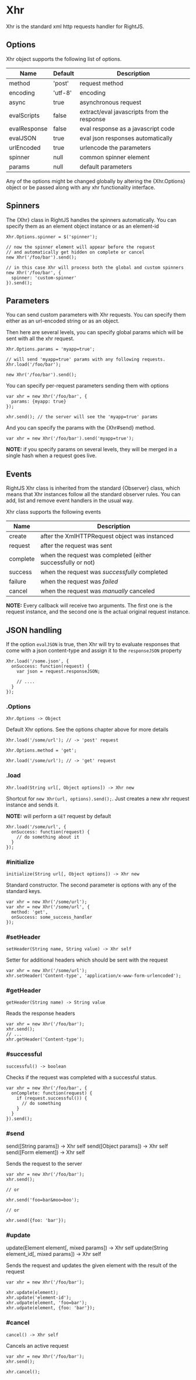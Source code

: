 # Xhr

Xhr is the standard xml http requests handler for RightJS.

## Options

Xhr object supports the following list of options.

Name         | Default | Description                                 |
-------------|---------|---------------------------------------------|
method       | 'post'  | request method                              |
encoding     | 'utf-8' | encoding                                    |
async        | true    | asynchronous request                        |
evalScripts  | false   | extract/eval javascripts from the response  |
evalResponse | false   | eval response as a javascript code          |
evalJSON     | true    | eval json responses automatically           |
urlEncoded   | true    | urlencode the parameters                    |
spinner      | null    | common spinner element                      |
params       | null    | default parameters                          |

Any of the options might be changed globally by altering the {Xhr.Options}
object or be passed along with any xhr functionality interface.


## Spinners

The {Xhr} class in RightJS handles the spinners automatically. You can specify
them as an element object instance or as an element-id

    Xhr.Options.spinner = $('spinner');
    
    // now the spinner element will appear before the request
    // and automatically get hidden on complete or cancel
    new Xhr('/foo/bar').send();
    
    // in this case Xhr will process both the global and custom spinners
    new Xhr('/foo/bar', {
      spinner: 'custom-spinner'
    }).send();


## Parameters

You can send custom parameters with Xhr requests. You can specify them either
as an url-encoded string or as an object.

Then here are several levels, you can specify global params which will be sent 
with all the xhr request.

    Xhr.Options.params = 'myapp=true';
    
    // will send 'myapp=true' params with any following requests.
    Xhr.load('/foo/bar');
    
    new Xhr('/foo/bar').send();

You can specify per-request parameters sending them with options

    var xhr = new Xhr('/foo/bar', {
      params: {myapp: true}
    });
  
    xhr.send(); // the server will see the 'myapp=true' params

And you can specify the params with the {Xhr#send} method.

    var xhr = new Xhr('/foo/bar').send('myapp=true');

__NOTE:__ if you specify params on several levels, they will be merged in a
single hash when a request goes live.


## Events

RightJS Xhr class is inherited from the standard {Observer} class, which means
that Xhr instances follow all the standard observer rules. You can add, list
and remove event handlers in the usual way.

Xhr class supports the following events

Name     | Description                                                   |
---------|---------------------------------------------------------------|
create   | after the XmlHTTPRequest object was instanced                 |
request  | after the request was sent                                    |
complete | when the request was completed (either successfully or not)   |
success  | when the request was _successfully_ completed                 |
failure  | when the request was _failed_                                 |
cancel   | when the request was _manually_ canceled                      |

__NOTE:__ Every callback will receive two arguments. The first one is the
request instance, and the second one is the actual original request instance.

## JSON handling

If the option `evalJSON` is true, then Xhr will try to evaluate responses that
come with a json content-type and assign it to the `responseJSON` property

    Xhr.load('/some.json', {
      onSuccess: function(request) {
        var json = request.responseJSON;
      
        // ....
      }
    });
    

### .Options

    Xhr.Options -> Object

Default Xhr options. See the options chapter above for more details

    Xhr.load('/some/url'); // -> 'post' request
  
    Xhr.Options.method = 'get';
    
    Xhr.load('/some/url'); // -> 'get' request


### .load

    Xhr.load(String url[, Object options]) -> Xhr new

Shortcut for `new Xhr(url, options).send();`. Just creates a new xhr
request instance and sends it.
  
__NOTE:__ will perform a `GET` request by default

    Xhr.load('/some/url', {
      onSuccess: function(request) {
        // do something about it
      }
    });
  
### #initialize

    initialize(String url[, Object options]) -> Xhr new

Standard constructor. The second parameter is options with any of the standard
keys.

    var xhr = new Xhr('/some/url');
    var xhr = new Xhr('/some/url', {
      method: 'get',
      onSuccess: some_success_handler
    });

### #setHeader

    setHeader(String name, String value) -> Xhr self

Setter for additional headers which should be sent with the request

    var xhr = new Xhr('/some/url');
    xhr.setHeader('Content-type', 'application/x-www-form-urlencoded');

### #getHeader

    getHeader(String name) -> String value

Reads the response headers

    var xhr = new Xhr('/foo/bar');
    xhr.send();
    // ...
    xhr.getHeader('Content-type');

### #successful

    successful() -> boolean

Checks if the request was completed with a successful status.

    var xhr = new Xhr('/foo/bar', {
      onComplete: function(request) {
        if (request.successful()) {
          // do something
        }
      }
    }).send();


### #send

  send([String params])  -> Xhr self
  send([Object params])  -> Xhr self
  send([Form   element]) -> Xhr self

Sends the request to the server

    var xhr = new Xhr('/foo/bar');
    xhr.send();
    
    // or
    
    xhr.send('foo=bar&moo=boo');
    
    // or
    
    xhr.send({foo: 'bar'});


### #update

  update(Element element[, mixed params])   -> Xhr self
  update(String element_id[, mixed params]) -> Xhr self

Sends the request and updates the given element with the result of the request

    var xhr = new Xhr('/foo/bar');
    
    xhr.update(element);
    xhr.update('element-id');
    xhr.udpate(element, 'foo=bar');
    xhr.udpate(element, {foo: 'bar'});
  

### #cancel

    cancel() -> Xhr self

Cancels an active request

    var xhr = new Xhr('/foo/bar');
    xhr.send();
  
    xhr.cancel();
  

